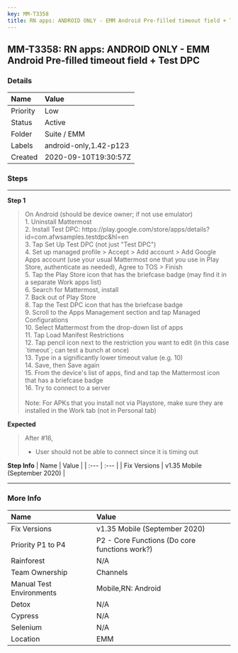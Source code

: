 ```yaml
---
key: MM-T3358
title: RN apps: ANDROID ONLY - EMM Android Pre-filled timeout field + Test DPC
---
```


## MM-T3358: RN apps: ANDROID ONLY - EMM Android Pre-filled timeout field + Test DPC

### Details

| Name     | Value                  |
| :------- | :--------------------- |
| Priority | Low                    |
| Status   | Active                 |
| Folder   | Suite / EMM            |
| Labels   | android-only,1.42-p123 |
| Created  | 2020-09-10T19:30:57Z   |

### Steps

<hr/>

**Step 1**

> <article>On Android (should be device owner; if not use emulator)<br>1. Uninstall Mattermost<br>2. Install Test DPC: https://play.google.com/store/apps/details?id=com.afwsamples.testdpc&amp;hl=en<br>3. Tap Set Up Test DPC (not just "Test DPC")<br>4. Set up managed profile &gt; Accept &gt; Add account &gt; Add Google Apps account (use your usual Mattermost one that you use in Play Store, authenticate as needed), Agree to TOS &gt; Finish<br>5. Tap the Play Store icon that has the briefcase badge (may find it in a separate Work apps list)<br>6. Search for Mattermost, install<br>7. Back out of Play Store<br>8. Tap the Test DPC icon that has the briefcase badge<br>9. Scroll to the Apps Management section and tap Managed Configurations<br>10. Select Mattermost from the drop-down list of apps<br>11. Tap Load Manifest Restrictions<br>12. Tap pencil icon next to the restriction you want to edit (in this case `timeout`; can test a bunch at once)<br>13. Type in a significantly lower timeout value (e.g. 10)<br>14. Save, then Save again<br>15. From the device's list of apps, find and tap the Mattermost icon that has a briefcase badge<br>16. Try to connect to a server<br><br>Note: For APKs that you install not via Playstore, make sure they are installed in the Work tab (not in Personal tab)</article>

**Expected**

> <article>After #16,<ul><li>User should not be able to connect since it is timing out&nbsp;</li></ul></article>

**Step Info**
| Name | Value |
| :--- | :--- |
| Fix Versions | v1.35 Mobile (September 2020) |

<hr/>

### More Info

| Name                     | Value                                         |
| :----------------------- | :-------------------------------------------- |
| Fix Versions             | v1.35 Mobile (September 2020)                 |
| Priority P1 to P4        | P2 - Core Functions (Do core functions work?) |
| Rainforest               | N/A                                           |
| Team Ownership           | Channels                                      |
| Manual Test Environments | Mobile,RN: Android                            |
| Detox                    | N/A                                           |
| Cypress                  | N/A                                           |
| Selenium                 | N/A                                           |
| Location                 | EMM                                           |

